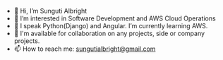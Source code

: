 - 👋 Hi, I’m Sunguti Albright
- 👀 I’m interested in Software Development and AWS Cloud Operations
- 🌱 I speak Python(Django) and Angular.  I’m currently learning AWS.
- 💞️ I'm available for collaboration on any projects, side or company projects.
- 📫 How to reach me: sungutialbright@gmail.com

<!---
sunguti-albright/sunguti-albright is a ✨ special ✨ repository because its `README.md` (this file) appears on your GitHub profile.
You can click the Preview link to take a look at your changes.
--->

